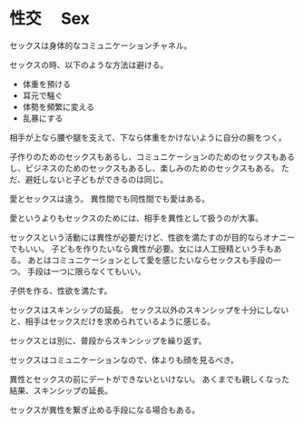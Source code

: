 # 性交　 Sex

セックスは身体的なコミュニケーションチャネル。

セックスの時、以下のような方法は避ける。

- 体重を預ける
- 耳元で騒ぐ
- 体勢を頻繁に変える
- 乱暴にする

相手が上なら腰や腿を支えて、下なら体重をかけないように自分の腕をつく。

子作りのためのセックスもあるし、コミュニケーションのためのセックスもあるし、ビジネスのためのセックスもあるし、楽しみのためのセックスもある。
ただ、避妊しないと子どもができるのは同じ。

愛とセックスは違う。
異性間でも同性間でも愛はある。

愛というよりもセックスのためには、相手を異性として扱うのが大事。

セックスという活動には異性が必要だけど、性欲を満たすのが目的ならオナニーでもいい。
子どもを作りたいなら異性が必要。女には人工授精という手もある。
あとはコミュニケーションとして愛を感じたいならセックスも手段の一つ。
手段は一つに限らなくてもいい。

子供を作る、性欲を満たす。

セックスはスキンシップの延長。
セックス以外のスキンシップを十分にしないと、相手はセックスだけを求められているように感じる。

セックスとは別に、普段からスキンシップを繰り返す。

セックスはコミュニケーションなので、体よりも顔を見るべき。

異性とセックスの前にデートができないといけない。
あくまでも親しくなった結果、スキンシップの延長。

セックスが異性を繋ぎ止める手段になる場合もある。
